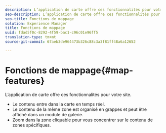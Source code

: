 ```yaml
---
description: L’application de carte offre ces fonctionnalités pour votre site.
seo-description: L’application de carte offre ces fonctionnalités pour votre site.
seo-title: Fonctions de mappage
solution: Experience Manager
title: Fonctions de mappage
uuid: fdad5f0c-8292-4f59-bac1-c96c01e96ff5
translation-type: tm+mt
source-git-commit: 67aeb3de964473b326c88c3a3f81ff48a6a12652

---
```



# Fonctions de mappage{#map-features}

L’application de carte offre ces fonctionnalités pour votre site.



* Le contenu entre dans la carte en temps réel.
* Le contenu de la même zone est organisé en grappes et peut être affiché dans un module de galerie.
* Zoom dans la zone cliquable pour vous concentrer sur le contenu de zones spécifiques.

